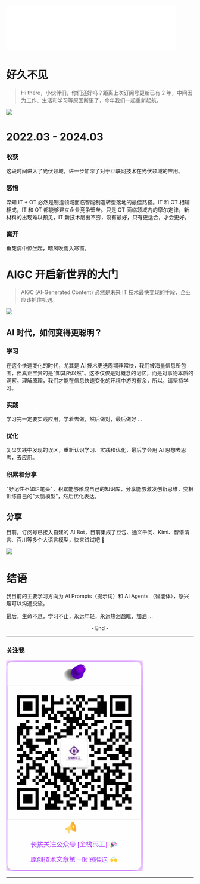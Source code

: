 ![](https://raw.githubusercontent.com/jeremywu917/jeremywuassets/main/src/wechat/logo/home_gif_wechat.gif)

# 好久不见

> Hi there，小伙伴们，你们还好吗？距离上次订阅号更新已有 2 年，中间因为工作、生活和学习等原因断更了，今年我们一起重新起航。

![](https://raw.githubusercontent.com/jeremywu917/jeremywuassets/main/src/wechat/wow/wow_12.jpg)

# 2022.03 - 2024.03

### 收获
这段时间进入了光伏领域，进一步加深了对于互联网技术在光伏领域的应用。

### 感悟
深知 IT + OT 必然是制造领域面临智能制造转型落地的最佳路径。IT 和 OT 相辅相成，IT 和 OT 都能够建立企业竞争壁垒。只是 OT 面临领域内的摩尔定律，新材料的出现难以预见，IT 新技术层出不穷，没有最好，只有更适合，才会更好。

### 离开
垂死病中惊坐起，暗风吹雨入寒窗。

# AIGC 开启新世界的大门

> AIGC (AI-Generated Content) 必然是未来 IT 技术最快变现的手段，企业应该抓住机遇。

![](https://raw.githubusercontent.com/jeremywu917/jeremywuassets/main/src/wechat/wow/wow_13.jpg)

## AI 时代，如何变得更聪明？

### 学习

在这个快速变化的时代，尤其是 AI 技术更迭周期非常快，我们被海量信息所包围，但真正宝贵的是"知其所以然"。这不仅仅是对概念的记忆，而是对事物本质的洞察。理解原理，我们才能在信息快速变化的环境中游刃有余，所以，请坚持学习。

### 实践

学习完一定要实践应用，学着去做，然后做对，最后做好 ...

### 优化

复盘实践中发现的误区，重新认识学习、实践和优化，最后学会用 AI 思想去思考，去应用。

### 积累和分享

"好记性不如烂笔头"，积累能够形成自己的知识库，分享能够激发创新思维，变相训练自己的"大脑模型"，然后优化表达。

## 分享

目前，订阅号已接入自建的 AI Bot，目前集成了豆包、通义千问、Kimi、智谱清言、百川等多个大语言模型，快来试试吧 🤖

![](https://raw.githubusercontent.com/jeremywu917/jeremywuassets/main/src/wechat/wow/wow_10.jpg)

# 结语

我目前的主要学习方向为 AI Prompts（提示词）和 AI Agents （智能体），感兴趣可以沟通交流。

最后，生命不息，学习不止，永远年轻，永远热泪盈眶，加油 ...

<p align="center"> - End - </p>

---

### 关注我

![](https://raw.githubusercontent.com/jeremywu917/jeremywuassets/main/src/wechat/logo/fsmw_wechat_logo_gif.gif)

---